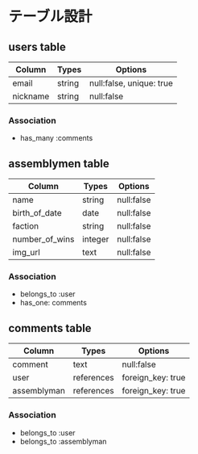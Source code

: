 # テーブル設計

## users table
|Column|Types|Options|
|-|-|-|
|email|string|null:false, unique: true|
|nickname|string|null:false|

### Association
- has_many :comments

## assemblymen table
|Column|Types|Options|
|-|-|-|
|name|string|null:false|
|birth_of_date|date|null:false|
|faction|string|null:false|
|number_of_wins|integer|null:false|
|img_url|text|null:false|

### Association
- belongs_to :user
- has_one: comments

## comments table
|Column|Types|Options|
|-|-|-|
|comment|text|null:false|
|user|references|foreign_key: true|
|assemblyman|references|foreign_key: true|

### Association
- belongs_to :user
- belongs_to :assemblyman